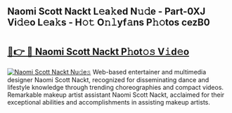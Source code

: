 ## Naomi Scott Nackt L𝚎a𝚔ed N𝚞𝚍e - Part-0XJ Vi𝚍𝚎o L𝚎a𝚔s - H𝚘𝚝 O𝚗𝚕yf𝚊ns P𝚑𝚘tos cezB0

# <h2><a href="http://kf9f9y0.oniu.top/?m=Naomi+Scott+Nackt">🔗👉 🔴 Naomi Scott Nackt P𝚑ot𝚘𝚜 V𝚒d𝚎o</a></h2>

[![Naomi Scott Nackt Nu𝚍e𝚜](https://i.imgur.com/0qMVB7G.gif)](http://kf9f9y0.oniu.top/?m=Naomi+Scott+Nackt)
Web-based entertainer and multimedia designer Naomi Scott Nackt, recognized for disseminating dance and lifestyle knowledge through trending choreographies and compact videos. Remarkable makeup artist assistant Naomi Scott Nackt, acclaimed for their exceptional abilities and accomplishments in assisting makeup artists.  
